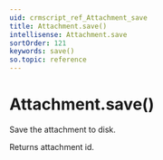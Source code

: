 ```yaml
---
uid: crmscript_ref_Attachment_save
title: Attachment.save()
intellisense: Attachment.save
sortOrder: 121
keywords: save()
so.topic: reference
---
```


# Attachment.save()

Save the attachment to disk.

Returns attachment id.

